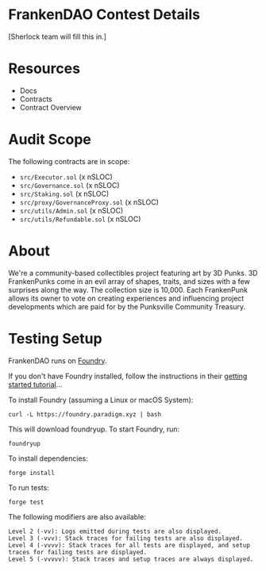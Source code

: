 # FrankenDAO Contest Details

[Sherlock team will fill this in.]

# Resources

- Docs
- Contracts
- Contract Overview

# Audit Scope

The following contracts are in scope:
- `src/Executor.sol` (x nSLOC)
- `src/Governance.sol` (x nSLOC)
- `src/Staking.sol` (x nSLOC)
- `src/proxy/GovernanceProxy.sol` (x nSLOC)
- `src/utils/Admin.sol` (x nSLOC)
- `src/utils/Refundable.sol` (x nSLOC)

# About

We're a community-based collectibles project featuring art by 3D Punks. 3D FrankenPunks come in an evil array of shapes, traits, and sizes with a few surprises along the way. The collection size is 10,000. Each FrankenPunk allows its owner to vote on creating experiences and influencing project developments which are paid for by the Punksville Community Treasury.

# Testing Setup

FrankenDAO runs on [Foundry](https://book.getfoundry.sh/). 

If you don't have Foundry installed, follow the instructions in their [getting started tutorial](https://book.getfoundry.sh/getting-started/installation)...

To install Foundry (assuming a Linux or macOS System):

`curl -L https://foundry.paradigm.xyz | bash`

This will download foundryup. To start Foundry, run:

`foundryup`

To install dependencies:

`forge install`

To run tests:

`forge test`

The following modifiers are also available:

```
Level 2 (-vv): Logs emitted during tests are also displayed.
Level 3 (-vvv): Stack traces for failing tests are also displayed.
Level 4 (-vvvv): Stack traces for all tests are displayed, and setup traces for failing tests are displayed.
Level 5 (-vvvvv): Stack traces and setup traces are always displayed.
```